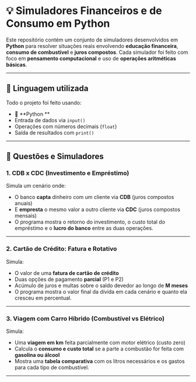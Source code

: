 # 💡 Simuladores Financeiros e de Consumo em Python

Este repositório contém um conjunto de simuladores desenvolvidos em **Python** para resolver situações reais envolvendo **educação financeira**, **consumo de combustível** e **juros compostos**. Cada simulador foi feito com foco em **pensamento computacional** e uso de **operações aritméticas básicas**.

---

## 🚀 Linguagem utilizada

Todo o projeto foi feito usando:

- 🐍 **Python **
- Entrada de dados via `input()`
- Operações com números decimais (`float`)
- Saída de resultados com `print()`

---

## 📘 Questões e Simuladores

### 1. CDB x CDC (Investimento e Empréstimo)

Simula um cenário onde:
- O banco **capta** dinheiro com um cliente via **CDB** (juros compostos anuais)
- E **empresta** o mesmo valor a outro cliente via **CDC** (juros compostos mensais)
- O programa mostra o retorno do investimento, o custo total do empréstimo e o **lucro do banco** entre as duas operações.

---

### 2. Cartão de Crédito: Fatura e Rotativo

Simula:
- O valor de uma **fatura de cartão de crédito**
- Duas opções de pagamento **parcial** (P1 e P2)
- Acúmulo de juros e multas sobre o saldo devedor ao longo de **M meses**
- O programa mostra o valor final da dívida em cada cenário e quanto ela cresceu em percentual.

---

### 3. Viagem com Carro Híbrido (Combustível vs Elétrico)

Simula:
- Uma **viagem em km** feita parcialmente com motor elétrico (custo zero)
- Calcula o **consumo e custo total** se a parte a combustão for feita com **gasolina ou álcool**
- Mostra uma **tabela comparativa** com os litros necessários e os gastos para cada tipo de combustível.

---



